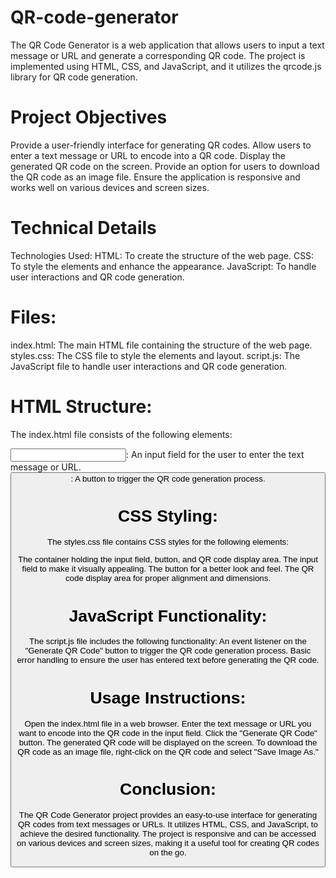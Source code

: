 # QR-code-generator

The QR Code Generator is a web application that allows users to input a text message or URL and generate a corresponding QR code. The project is implemented using HTML, CSS, and JavaScript, and it utilizes the qrcode.js library for QR code generation.

# Project Objectives
Provide a user-friendly interface for generating QR codes.
Allow users to enter a text message or URL to encode into a QR code.
Display the generated QR code on the screen.
Provide an option for users to download the QR code as an image file.
Ensure the application is responsive and works well on various devices and screen sizes.

# Technical Details
Technologies Used:
HTML: To create the structure of the web page.
CSS: To style the elements and enhance the appearance.
JavaScript: To handle user interactions and QR code generation.

# Files:
index.html: The main HTML file containing the structure of the web page.
styles.css: The CSS file to style the elements and layout.
script.js: The JavaScript file to handle user interactions and QR code generation.

# HTML Structure:
The index.html file consists of the following elements:

<input>: An input field for the user to enter the text message or URL.
<button>: A button to trigger the QR code generation process.

# CSS Styling:
The styles.css file contains CSS styles for the following elements:

The container holding the input field, button, and QR code display area.
The input field to make it visually appealing.
The button for a better look and feel.
The QR code display area for proper alignment and dimensions.

# JavaScript Functionality:
The script.js file includes the following functionality:
An event listener on the "Generate QR Code" button to trigger the QR code generation process.
Basic error handling to ensure the user has entered text before generating the QR code.

# Usage Instructions:
Open the index.html file in a web browser.
Enter the text message or URL you want to encode into the QR code in the input field.
Click the "Generate QR Code" button.
The generated QR code will be displayed on the screen.
To download the QR code as an image file, right-click on the QR code and select "Save Image As."

# Conclusion:
The QR Code Generator project provides an easy-to-use interface for generating QR codes from text messages or URLs. It utilizes HTML, CSS, and JavaScript, to achieve the desired functionality. The project is responsive and can be accessed on various devices and screen sizes, making it a useful tool for creating QR codes on the go.





